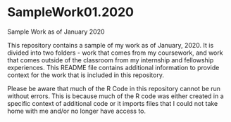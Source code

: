 # SampleWork01.2020
Sample Work as of January 2020

This repository contains a sample of my work as of January, 2020. It is divided into two folders - work that comes from my coursework, and work that comes outside of the classroom from my internship and fellowship experiences. This README file contains additional information to provide context for the work that is included in this repository. 

Please be aware that much of the R Code in this repository cannot be run without errors. This is because much of the R code was either created in a specific context of additional code or it imports files that I could not take home with me and/or no longer have access to. 
